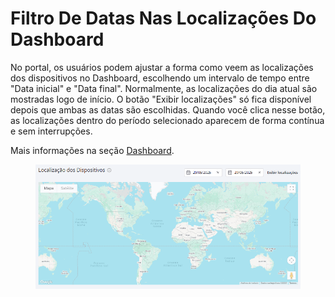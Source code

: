 # Filtro De Datas Nas Localizações Do Dashboard

No portal, os usuários podem ajustar a forma como veem as localizações dos dispositivos no Dashboard, escolhendo um intervalo de tempo entre "Data inicial" e "Data final". Normalmente, as localizações do dia atual são mostradas logo de início. O botão "Exibir localizações" só fica disponível depois que ambas as datas são escolhidas. Quando você clica nesse botão, as localizações dentro do período selecionado aparecem de forma contínua e sem interrupções.

Mais informações na seção [Dashboard](../../portal/dashboard.md).

<figure><img src="../../../.gitbook/assets/image (348).png" alt=""><figcaption></figcaption></figure>
